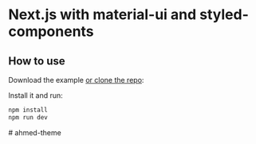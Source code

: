 # Next.js with material-ui and styled-components

## How to use

Download the example [or clone the repo](https://github.com/MarchWorks/nextjs-with-material-ui-styled-components):

Install it and run:

```sh
npm install
npm run dev
```
#   a h m e d - t h e m e  
 